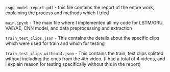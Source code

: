 `csgo_model_report.pdf` - this file contains the report of the entire work, explaining the process and methods which I tried

`main.ipynb` - The main file where I implemented all my code for LSTM/GRU, VAE/AE, CNN model, and data preprocessing and extraction

`train_test_clips.json` - This contains the details about the specific clips which were used for train and which for testing

`train_test_clips_without4.json` - This contains the train, test clips splitted without including the ones from the 4th video. (I had a total of 4 videos, and I explain reason for testing specifically without this in the report)

